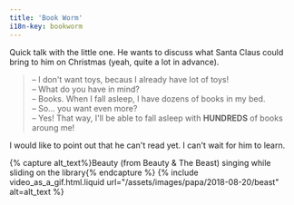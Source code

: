 ```yaml
---
title: 'Book Worm'
i18n-key: bookworm
---
```


Quick talk with the little one. He wants to discuss what Santa Claus could bring
to him on Christmas (yeah, quite a lot in advance).

<!-- more -->

> – I don't want toys, becaus I already have lot of toys!  
> – What do you have in mind?  
> – Books. When I fall asleep, I have dozens of books in my bed.  
> – So… you want even more?  
> – Yes! That way, I'll be able to fall asleep with **HUNDREDS** of books aroung
> me!

I would like to point out that he can't read yet. I can't wait for him to learn.

{% capture alt_text%}Beauty (from Beauty & The Beast) singing while sliding on
the library{% endcapture %} {% include video_as_a_gif.html.liquid
url="/assets/images/papa/2018-08-20/beast"
alt=alt_text
%}
